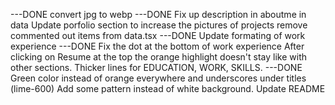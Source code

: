 ---DONE convert jpg to webp
---DONE Fix up description in aboutme in data
Update porfolio section to increase the pictures of projects
remove commented out items from data.tsx
---DONE Update formating of work experience
---DONE Fix the dot at the bottom of work experience
After clicking on Resume at the top the orange highlight doesn't stay like with other sections.
Thicker lines for EDUCATION, WORK, SKILLS.
---DONE Green color instead of orange everywhere and underscores under titles (lime-600)
Add some pattern instead of white background.
Update README

